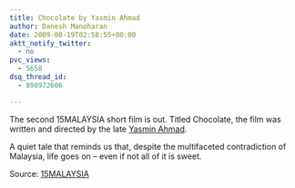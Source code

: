 ```yaml
---
title: Chocolate by Yasmin Ahmad
author: Danesh Manoharan
date: 2009-08-19T02:58:55+00:00
aktt_notify_twitter:
  - no
pvc_views:
  - 5658
dsq_thread_id:
  - 890972606

---
```

The second 15MALAYSIA short film is out. Titled Chocolate, the film was written and directed by the late [Yasmin Ahmad][1].

A quiet tale that reminds us that, despite the multifaceted contradiction of Malaysia, life goes on – even if not all of it is sweet.



Source: [15MALAYSIA][2]

 [1]: http://15malaysia.com/directors/yasmin-ahmad/
 [2]: http://15malaysia.com/films/chocolate/